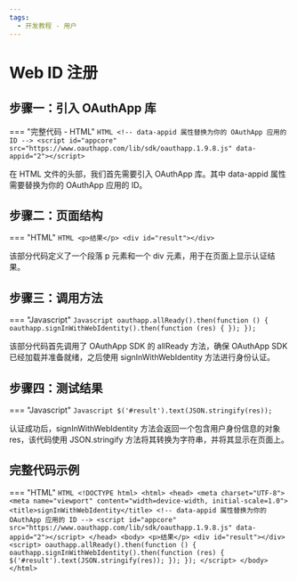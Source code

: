 ```yaml
---
tags:
  - 开发教程 - 用户
---
```


# Web ID 注册


## 步骤一：引入 OAuthApp 库
=== "完整代码 - HTML"
    ```HTML
    <!-- data-appid 属性替换为你的 OAuthApp 应用的 ID -->
    <script id="appcore" src="https://www.oauthapp.com/lib/sdk/oauthapp.1.9.8.js" data-appid="2"></script>
    ```

在 HTML 文件的头部，我们首先需要引入 OAuthApp 库。其中 data-appid 属性需要替换为你的 OAuthApp 应用的 ID。


## 步骤二：页面结构
=== "HTML"
    ```HTML
        <p>结果</p>
        <div id="result"></div>
    ```

该部分代码定义了一个段落 p 元素和一个 div 元素，用于在页面上显示认证结果。

## 步骤三：调用方法

=== "Javascript"
    ```Javascript
    oauthapp.allReady().then(function () {
        oauthapp.signInWithWebIdentity().then(function (res) {
        });
    });
    ```

该部分代码首先调用了 OAuthApp SDK 的 allReady 方法，确保 OAuthApp SDK 已经加载并准备就绪，之后使用 signInWithWebIdentity 方法进行身份认证。



## 步骤四：测试结果

=== "Javascript"
    ```Javascript
    $('#result').text(JSON.stringify(res));
    ```

认证成功后，signInWithWebIdentity 方法会返回一个包含用户身份信息的对象 res，该代码使用 JSON.stringify 方法将其转换为字符串，并将其显示在页面上。


## 完整代码示例

=== "HTML"
    ```HTML
    <!DOCTYPE html>
    <html>
    <head>
        <meta charset="UTF-8">
        <meta name="viewport" content="width=device-width, initial-scale=1.0">
        <title>signInWithWebIdentity</title>
        <!-- data-appid 属性替换为你的 OAuthApp 应用的 ID -->
        <script id="appcore" src="https://www.oauthapp.com/lib/sdk/oauthapp.1.9.8.js" data-appid="2"></script>
    </head>
    <body>
        <p>结果</p>
        <div id="result"></div>
        <script>
            oauthapp.allReady().then(function () {
                oauthapp.signInWithWebIdentity().then(function (res) {
                    $('#result').text(JSON.stringify(res));
                });
            });
        </script>
    </body>
    </html>
    ```

